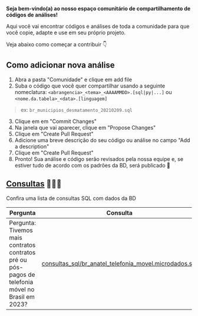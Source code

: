 **Seja bem-vindo(a) ao nosso espaço comunitário de compartilhamento de códigos de análises!**

Aqui você vai encontrar códigos e análises de toda a comunidade para que você copie, adapte e use em seu próprio projeto. 

Veja abaixo como começar a contribuir 👇

## Como adicionar nova análise

1. Abra a pasta "Comunidade" e clique em add file
2. Suba o código que você quer compartilhar usando a seguinte nomeclatura: `<abrangencia>_<tema>_<AAAAMMDD>.[sql|py|...]` ou `<nome.da.tabela>_<data>.[linguagem]`

> ex: `br_municipios_desmatamento_20210209.sql`

3. Clique em em "Commit Changes"
4. Na janela que vai aparecer, clique em "Propose Changes"
5. Clique em "Create Pull Request"
6. Adicione uma breve descrição do seu código ou análise no campo "Add a description"
7. Clique em "Create Pull Request"
8. Pronto! Sua análise e código serão revisados pela nossa equipe e, se estiver tudo de acordo com os padrões da BD, será publicado 💚


## [Consultas](/Consultas) 👩🏻‍💻

Confira uma lista de consultas SQL com dados da BD

| Pergunta | Consulta | 
| ------- | ------ |
| Pergunta: Tivemos mais contratos contratos pré ou pós-pagos de telefonia móvel no Brasil em 2023? | [consultas_sql/br_anatel_telefonia_movel.microdados.sql](/consultas_sql/consultas_sql/br_anatel_telefonia_movel.microdados.sql)|



